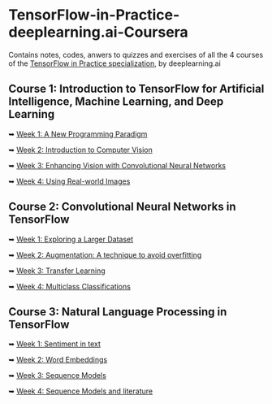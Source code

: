 # TensorFlow-in-Practice-deeplearning.ai-Coursera
Contains notes, codes, anwers to quizzes and exercises of all the 4 courses of the [TensorFlow in Practice specialization](https://www.coursera.org/specializations/tensorflow-in-practice?), by deeplearning.ai

## Course 1: Introduction to TensorFlow for Artificial Intelligence, Machine Learning, and Deep Learning

➥ [Week 1: A New Programming Paradigm][1]

➥ [Week 2: Introduction to Computer Vision][2]

➥ [Week 3: Enhancing Vision with Convolutional Neural Networks][3]

➥ [Week 4: Using Real-world Images][4]

## Course 2: Convolutional Neural Networks in TensorFlow

➥ [Week 1: Exploring a Larger Dataset][5]

➥ [Week 2: Augmentation: A technique to avoid overfitting][6]

➥ [Week 3: Transfer Learning][7]

➥ [Week 4: Multiclass Classifications][8]

## Course 3: Natural Language Processing in TensorFlow

➥ [Week 1: Sentiment in text][9]

➥ [Week 2: Word Embeddings][10]

➥ [Week 3: Sequence Models][11]

➥ [Week 4: Sequence Models and literature][12]

[1]: https://github.com/Anacoder1/TensorFlow-in-Practice-deeplearning.ai-Coursera/tree/master/Course%201%20-%20Introduction%20to%20TensorFlow%20for%20AI%2C%20ML%20and%20DL/Week%201
[2]: https://github.com/Anacoder1/TensorFlow-in-Practice-deeplearning.ai-Coursera/tree/master/Course%201%20-%20Introduction%20to%20TensorFlow%20for%20AI%2C%20ML%20and%20DL/Week%202
[3]: https://github.com/Anacoder1/TensorFlow-in-Practice-deeplearning.ai-Coursera/tree/master/Course%201%20-%20Introduction%20to%20TensorFlow%20for%20AI%2C%20ML%20and%20DL/Week%203
[4]: https://github.com/Anacoder1/TensorFlow-in-Practice-deeplearning.ai-Coursera/tree/master/Course%201%20-%20Introduction%20to%20TensorFlow%20for%20AI%2C%20ML%20and%20DL/Week%204
[5]: https://github.com/Anacoder1/TensorFlow-in-Practice-deeplearning.ai-Coursera/tree/master/Course%202%20-%20Convolutional%20Neural%20Networks%20in%20TensorFlow/Week%201
[6]: https://github.com/Anacoder1/TensorFlow-in-Practice-deeplearning.ai-Coursera/tree/master/Course%202%20-%20Convolutional%20Neural%20Networks%20in%20TensorFlow/Week%202
[7]: https://github.com/Anacoder1/TensorFlow-in-Practice-deeplearning.ai-Coursera/tree/master/Course%202%20-%20Convolutional%20Neural%20Networks%20in%20TensorFlow/Week%203
[8]: https://github.com/Anacoder1/TensorFlow-in-Practice-deeplearning.ai-Coursera/tree/master/Course%202%20-%20Convolutional%20Neural%20Networks%20in%20TensorFlow/Week%204
[9]: https://github.com/Anacoder1/TensorFlow-in-Practice-deeplearning.ai-Coursera/tree/master/Course%203%20-%20Natural%20Language%20Processing%20in%20TensorFlow/Week%201
[10]: https://github.com/Anacoder1/TensorFlow-in-Practice-deeplearning.ai-Coursera/tree/master/Course%203%20-%20Natural%20Language%20Processing%20in%20TensorFlow/Week%202
[11]: https://github.com/Anacoder1/TensorFlow-in-Practice-deeplearning.ai-Coursera/tree/master/Course%203%20-%20Natural%20Language%20Processing%20in%20TensorFlow/Week%203
[12]: https://github.com/Anacoder1/TensorFlow-in-Practice-deeplearning.ai-Coursera/tree/master/Course%203%20-%20Natural%20Language%20Processing%20in%20TensorFlow/Week%204
